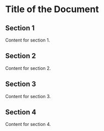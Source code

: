 # Title of the Document

## Section 1
Content for section 1.

## Section 2
Content for section 2.

## Section 3
Content for section 3.

## Section 4
Content for section 4.

